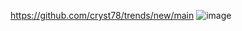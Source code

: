 https://github.com/cryst78/trends/new/main
![image](https://github.com/user-attachments/assets/ee673cd8-d73c-45e5-9127-1dc2f3db5c33)
